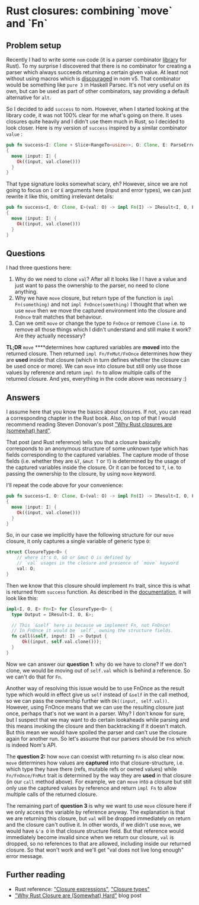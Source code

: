 # Rust closures: combining \`move\` and \`Fn\`

## Problem setup

Recently I had to write some `nom` code \(it is a parser combinator [library](https://docs.rs/nom/5.1.1/nom/) for Rust\). To my surprise I discovered that there is no combinator for creating a parser which always succeeds returning a certain given value. At least not without using macros which is [discouraged](https://github.com/Geal/nom/blob/master/doc/upgrading_to_nom_5.md#from-macros-to-functions) in nom v5. That combinator would be something like `pure 3` in Haskell Parsec. It's not very useful on its own, but can be used as part of other combinators, say providing a default alternative for `alt`.

So I decided to add `success` to nom. However, when I started looking at the library code, it was not 100% clear for me what's going on there. It uses closures quite heavily and I didn't use them much in Rust, so I decided to look closer. Here is my version of `success` inspired by a similar combinator `value` :

```rust
pub fn success<I: Clone + Slice<RangeTo<usize>>, O: Clone, E: ParseError<I>>(val: O) -> impl Fn(I) -> IResult<I, O, E>
{
  move |input: I| {
    Ok((input, val.clone()))
  }
}
```

That type signature looks somewhat scary, eh? However, since we are not going to focus on `I` or `E` arguments here \(input and error types\), we can just rewrite it like this, omitting irrelevant details:

```rust
pub fn success<I, O: Clone, E>(val: O) -> impl Fn(I) -> IResult<I, O, E>
{
  move |input: I| {
    Ok((input, val.clone()))
  }
}
```

## Questions

I had three questions here:

1. Why do we need to clone `val`? After all it looks like l I have a value and just want to pass the ownership to the parser, no need to clone anything.
2. Why we have `move` closure, but return type of the function is `impl Fn(something)` and not `impl FnOnce(something)` I thought that when we use `move` then we move the captured environment into the closure and `FnOnce` trait matches that behaviour.
3. Can we omit `move` or change the type to `FnOnce` or remove `Clone` i.e. to remove all those things which I didn't understand and still make it work? Are they actually necessary?

**TL;DR** `move` ****determines how captured variables are **moved** into the returned closure. Then returned `impl Fn/FnMut/FnOnce` determines how they are **used** inside that closure \(which in turn defines whether the closure can be used once or more\). We can `move` into closure but still only use those values by reference and return `impl Fn` to allow multiple calls of the returned closure. And yes, everything in the code above was necessary :\)

## Answers

I assume here that you know the basics about closures. If not, you can read a corresponding chapter in the Rust book. Also, on top of that I would recommend reading Steven Donovan's post ["Why Rust closures are \(somewhat\) hard"](https://stevedonovan.github.io/rustifications/2018/08/18/rust-closures-are-hard.html). 

That post \(and Rust reference\) tells you that a closure basically corresponds to an anonymous structure of some unknown type which has fields corresponding to the captured variables. The capture mode of those fields \(i.e. whether they are `&T`, `&mut T` or `T`\) is determined by the usage of the captured variables inside the closure. Or it can be forced to `T`, i.e. to passing the ownership to the closure, by using `move` keyword.

I'll repeat the code above for your convenience:

```rust
pub fn success<I, O: Clone, E>(val: O) -> impl Fn(I) -> IResult<I, O, E>
{
  move |input: I| {
    Ok((input, val.clone()))
  }
}
```

So, in our case we implicitly have the following structure for our `move` closure, it only captures a single variable of generic type `O`:

```rust
struct ClosureType<O> {
    // where it's O, &O or &mut O is defined by 
    // `val` usages in the closure and presence of `move` keyword 
    val: O; 
}
```

Then we know that this closure should implement `Fn` trait, since this is what is returned from `success` function. As described in the [documentation](https://doc.rust-lang.org/std/ops/trait.Fn.html), it will look like this:

```rust
impl<I, O, E> Fn<I> for ClosureType<O> {
  type Output = IResult<I, O, E>;

  // This `&self` here is because we implement Fn, not FnOnce!
  // In FnOnce it would be `self`, owning the structure fields.
  fn call(&self, input: I) -> Output {    
      Ok((input, self.val.clone()));
  }
}
```

Now we can answer our **question 1**: why do we have to clone? If we don't clone, we would be moving out of `self.val` which is behind a reference. So we can't do that for `Fn`. 

Another way of resolving this issue would be to use FnOnce as the result type which would in effect give us `self` instead of `&self` in the call method, so we can pass the ownership further with `Ok((input, self.val))`. However, using FnOnce means that we can use the resulting closure just once, perhaps that's not we want in a parser. Why? I don't know for sure, but I suspect that we may want to do certain lookaheads while parsing and this means invoking the closure and then backtracking if it doesn't match. But this mean we would have spoiled the parser and can't use the closure again for another run. So let's assume that our parsers should be `Fn`s which is indeed Nom's API.

The **question 2:** how `move` can coexist with returning `Fn` is also clear now. `move` determines how values are **captured** into that closure-structure, i.e. which type they have there \(refs, mutable refs or owned values\) while `Fn/FnOnce/FnMut` trait is determined by the way they are **used** in that closure \(in our `call` method above\). For example, we can `move` into a closure but still only use the captured values by reference and return `impl Fn` to allow multiple calls of the returned closure.

The remaining part of **question 3** is why we want to use `move` closure here if we only access the variable by reference anyway. The explanation is that we are returning this closure, but `val` will be dropped immediately on return and the closure can't outlive it. In other words, if we didn't use `move`, we would have `&'a O` in that closure structure field. But that reference would immediately become invalid since when we return our closure, `val` is dropped, so no references to that are allowed, including inside our returned closure. So that won't work and we'll get "val does not live long enough" error message.

## Further reading

* Rust reference: ["Closure expressions"](https://doc.rust-lang.org/stable/reference/expressions/closure-expr.html), ["Closure types"](https://doc.rust-lang.org/stable/reference/types/closure.html)
* ["Why Rust Closure are \(Somewhat\) Hard"](https://stevedonovan.github.io/rustifications/2018/08/18/rust-closures-are-hard.html) blog post

